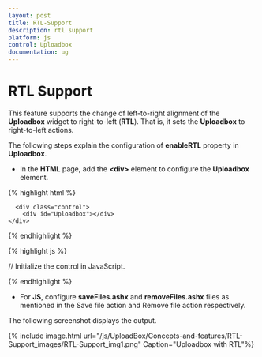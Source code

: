 ```yaml
---
layout: post
title: RTL-Support
description: rtl support 
platform: js
control: Uploadbox
documentation: ug
---
```


# RTL Support 

This feature supports the change of left-to-right alignment of the **Uploadbox** widget to right-to-left (**RTL**). That is, it sets the **Uploadbox** to right-to-left actions.

The following steps explain the configuration of **enableRTL** property in **Uploadbox**. 

* In the **HTML** page, add the **&lt;div&gt;** element to configure the **Uploadbox** element.

{% highlight html %}


      <div class="control">
        <div id="Uploadbox"></div>
    </div>

{% endhighlight %}

{% highlight js %}



 // Initialize the control in JavaScript.
 <script>
$(function () {
//Declaration.
            $("#uploadbox").ejUploadbox({
                saveUrl: "saveFiles.ashx",
                removeUrl: "removeFiles.ashx",
                enableRTL:true
            });
        });
</script>

{% endhighlight %}

* For **JS**, configure **saveFiles.ashx** and **removeFiles.ashx** files as mentioned in the Save file action and Remove file action respectively.

The following screenshot displays the output.



{% include image.html url="/js/UploadBox/Concepts-and-features/RTL-Support_images/RTL-Support_img1.png" Caption="Uploadbox with RTL"%}




